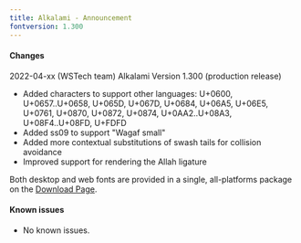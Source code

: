 ```yaml
---
title: Alkalami - Announcement
fontversion: 1.300
---
```


#### Changes

2022-04-xx (WSTech team) Alkalami Version 1.300 (production release)
- Added characters to support other languages: U+0600, U+0657..U+0658, U+065D, U+067D, U+0684, U+06A5, U+06E5, U+0761, U+0870, U+0872, U+0874, U+0AA2..U+08A3, U+08F4..U+08FD, U+FDFD
- Added ss09 to support "Wagaf small"
- Added more contextual substitutions of swash tails for collision avoidance
- Improved support for rendering the Allah ligature

Both desktop and web fonts are provided in a single, all-platforms package on the [Download Page](https://software.sil.org/alkalami/download/).

#### Known issues

- No known issues.


